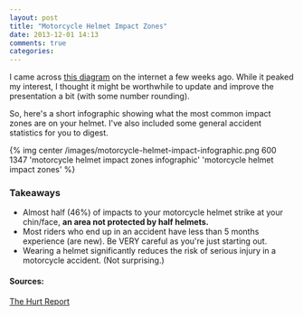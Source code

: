 ```yaml
---
layout: post
title: "Motorcycle Helmet Impact Zones"
date: 2013-12-01 14:13
comments: true
categories: 
---
```


<p>I came across <a href="http://dontai.com/wp/2010/05/20/motorcycle-helmet-impact-zones">this diagram</a> on the internet a few weeks ago. While it peaked my interest, I thought it might be worthwhile to update and improve the presentation a bit (with some number rounding).</p>

<p>So, here's a short infographic showing what the most common impact zones are on your helmet. I've also included some general
	accident statistics for you to digest.</p>

{% img center /images/motorcycle-helmet-impact-infographic.png 600 1347 'motorcycle helmet impact zones infographic' 'motorcycle helmet impact zones' %}

<h3>Takeaways</h3>
<ul>
	<li>Almost half (46%) of impacts to your motorcycle helmet strike at your chin/face, <b>an area not protected by half helmets.</b></li>
	<li>Most riders who end up in an accident have less than 5 months experience (are new). Be VERY careful as you're just starting out.</li>
	<li>Wearing a helmet significantly reduces the risk of serious injury in a motorcycle accident. (Not surprising.)</li>
</ul>

<h4>Sources:</h4>
<p><a href="http://commons.wikimedia.org/wiki/File:MOTORCYCLE_ACCIDENT_CAUSE_FACTORS_AND_IDENTIFICATION_OF_COUNTERMEASURES_VOLUME_I-_TECHNICAL_REPORT.pdf">The Hurt Report</a></p>